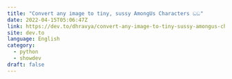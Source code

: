 ```yaml
---
title: "Convert any image to tiny, sussy AmongUs Characters ඞඞ"
date: 2022-04-15T05:06:47Z
link: https://dev.to/dhravya/convert-any-image-to-tiny-sussy-amongus-characters-ngng-28da?utm_medium=RSS&utm_source=news.12bit.vn
site: dev.to
language: English
category:
  - python
  - showdev
draft: false
---
```

